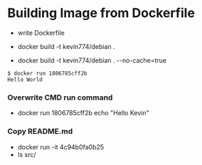 Building Image from Dockerfile
==============================

* write Dockerfile

* docker build -t kevin774/debian . 
* docker build -t kevin774/debian . --no-cache=true


```
$ docker run 1806785cff2b
Hello World
```

### Overwrite CMD run command

* docker run 1806785cff2b echo "Hello Kevin"


### Copy README.md

* docker run -it 4c94b0fa0b25
* ls src/

